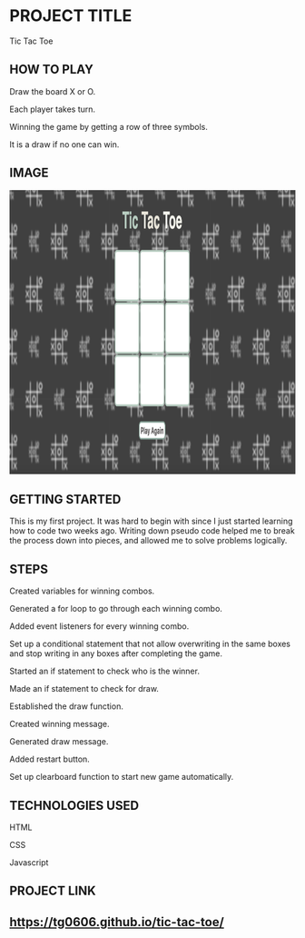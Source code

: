 
<h1>PROJECT TITLE</h1>

Tic Tac Toe 

<h2>HOW TO PLAY</h2>

Draw the board X or O.

Each player takes turn.

Winning the game by getting a row of three symbols. 

It is a draw if no one can win. 

<h2>IMAGE</h2>

<img src="images/Tic-Tac-Toe.png" width="1400px" height="500px">

<h2>GETTING STARTED</h2>

This is my first project. It was hard to begin with since I just started learning how to code two weeks ago. Writing down pseudo code helped me to break the process down into pieces, and allowed me to solve problems logically.  

<h2>STEPS</h2>

Created variables for winning combos.

Generated a for loop to go through each winning combo.

Added event listeners for every winning combo.

Set up a conditional statement that not allow overwriting in the same boxes and stop writing in any boxes after completing the game.

Started an if statement to check who is the winner.

Made an if statement to check for draw.

Established the draw function.

Created winning message. 

Generated draw message.

Added restart button.

Set up clearboard function to start new game automatically.

<h2>TECHNOLOGIES USED</h2>

HTML

CSS

Javascript 

<h2>PROJECT LINK<h2>

https://tg0606.github.io/tic-tac-toe/






